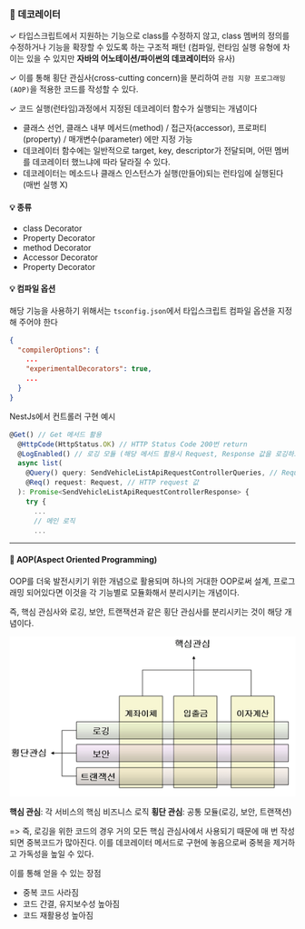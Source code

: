 ### 🔎 데코레이터

✓ 타입스크립트에서 지원하는 기능으로 class를 수정하지 않고, class 멤버의 정의를 수정하거나 기능을 확장할 수 있도록 하는 구조적 패턴
(컴파일, 런타임 실행 유형에 차이는 있을 수 있지만 **자바의 어노테이션/파이썬의 데코레이터**와 유사)

✓ 이를 통해 횡단 관심사(cross-cutting concern)을 분리하여 `관점 지향 프로그래밍(AOP)`을 적용한 코드를 작성할 수 있다.

✓ 코드 실행(런타임)과정에서 지정된 데코레이터 함수가 실행되는 개념이다

- 클래스 선언, 클래스 내부 메서드(method) / 접근자(accessor), 프로퍼티(property) / 매개변수(parameter) 에만 지정 가능
- 데코레이터 함수에는 일반적으로 target, key, descriptor가 전달되며, 어떤 멤버를 데코레이터 했느냐에 따라 달라질 수 있다.
- 데코레이터는 메소드나 클래스 인스턴스가 실행(만들어)되는 런타임에 실행된다 (매번 실행 X)

#### 💡 종류

- class Decorator
- Property Decorator
- method Decorator
- Accessor Decorator
- Property Decorator

#### 💡 컴파일 옵션

해당 기능을 사용하기 위해서는 `tsconfig.json`에서 타입스크립트 컴파일 옵션을 지정해 주어야 한다

```json
{
  "compilerOptions": {
    ...
    "experimentalDecorators": true,
    ...
  }
}
```

NestJs에서 컨트롤러 구현 예시

```ts
@Get() // Get 메서드 활용
  @HttpCode(HttpStatus.OK) // HTTP Status Code 200번 return
  @LogEnabled() // 로깅 모듈 (해당 메서드 활용시 Request, Response 값을 로깅하고 저장한다)
  async list(
    @Query() query: SendVehicleListApiRequestControllerQueries, // Request query값
    @Req() request: Request, // HTTP request 값
  ): Promise<SendVehicleListApiRequestControllerResponse> {
    try {
      ...
      // 메인 로직
      ...
```

---

#### 📌 AOP(Aspect Oriented Programming)

OOP를 더욱 발전시키기 위한 개념으로 활용되며 하나의 거대한 OOP로써 설계, 프로그래밍 되어있다면 이것을 각 기능별로 모듈화해서 분리시키는 개념이다.

즉, 핵심 관심사와 로깅, 보안, 트랜잭션과 같은 횡단 관심사를 분리시키는 것이 해당 개념이다.

![AOP](../images/aop.gif)

**핵심 관심**: 각 서비스의 핵심 비즈니스 로직
**횡단 관심**: 공통 모듈(로깅, 보안, 트랜잭션)

=> 즉, 로깅을 위한 코드의 경우 거의 모든 핵심 관심사에서 사용되기 때문에 매 번 작성되면 중복코드가 많아진다.
이를 데코레이터 메서드로 구현에 놓음으로써 중복을 제거하고 가독성을 높일 수 있다.

이를 통해 얻을 수 있는 장점

- 중복 코드 사라짐
- 코드 간결, 유지보수성 높아짐
- 코드 재활용성 높아짐
